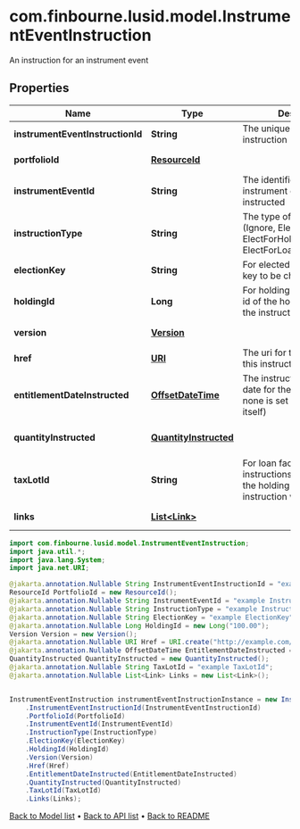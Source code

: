 # com.finbourne.lusid.model.InstrumentEventInstruction
An instruction for an instrument event

## Properties

Name | Type | Description | Notes
------------ | ------------- | ------------- | -------------
**instrumentEventInstructionId** | **String** | The unique identifier for this instruction | [optional] [default to String]
**portfolioId** | [**ResourceId**](ResourceId.md) |  | [optional] [default to ResourceId]
**instrumentEventId** | **String** | The identifier of the instrument event being instructed | [optional] [default to String]
**instructionType** | **String** | The type of instruction (Ignore, ElectForPortfolio, ElectForHolding, ElectForLoanFacilityHolding) | [optional] [default to String]
**electionKey** | **String** | For elected instructions, the key to be chosen | [optional] [default to String]
**holdingId** | **Long** | For holding instructions, the id of the holding for which the instruction will apply | [optional] [default to Long]
**version** | [**Version**](Version.md) |  | [optional] [default to Version]
**href** | [**URI**](URI.md) | The uri for this version of this instruction | [optional] [default to URI]
**entitlementDateInstructed** | [**OffsetDateTime**](OffsetDateTime.md) | The instructed entitlement date for the event (where none is set on the event itself) | [optional] [default to OffsetDateTime]
**quantityInstructed** | [**QuantityInstructed**](QuantityInstructed.md) |  | [optional] [default to QuantityInstructed]
**taxLotId** | **String** | For loan facility holding instructions, the tax lot id of the holding for which the instruction will apply | [optional] [default to String]
**links** | [**List&lt;Link&gt;**](Link.md) |  | [optional] [default to List<Link>]

```java
import com.finbourne.lusid.model.InstrumentEventInstruction;
import java.util.*;
import java.lang.System;
import java.net.URI;

@jakarta.annotation.Nullable String InstrumentEventInstructionId = "example InstrumentEventInstructionId";
ResourceId PortfolioId = new ResourceId();
@jakarta.annotation.Nullable String InstrumentEventId = "example InstrumentEventId";
@jakarta.annotation.Nullable String InstructionType = "example InstructionType";
@jakarta.annotation.Nullable String ElectionKey = "example ElectionKey";
@jakarta.annotation.Nullable Long HoldingId = new Long("100.00");
Version Version = new Version();
@jakarta.annotation.Nullable URI Href = URI.create("http://example.com/Href");
@jakarta.annotation.Nullable OffsetDateTime EntitlementDateInstructed = OffsetDateTime.now();
QuantityInstructed QuantityInstructed = new QuantityInstructed();
@jakarta.annotation.Nullable String TaxLotId = "example TaxLotId";
@jakarta.annotation.Nullable List<Link> Links = new List<Link>();


InstrumentEventInstruction instrumentEventInstructionInstance = new InstrumentEventInstruction()
    .InstrumentEventInstructionId(InstrumentEventInstructionId)
    .PortfolioId(PortfolioId)
    .InstrumentEventId(InstrumentEventId)
    .InstructionType(InstructionType)
    .ElectionKey(ElectionKey)
    .HoldingId(HoldingId)
    .Version(Version)
    .Href(Href)
    .EntitlementDateInstructed(EntitlementDateInstructed)
    .QuantityInstructed(QuantityInstructed)
    .TaxLotId(TaxLotId)
    .Links(Links);
```


[Back to Model list](../README.md#documentation-for-models) &#8226; [Back to API list](../README.md#documentation-for-api-endpoints) &#8226; [Back to README](../README.md)
